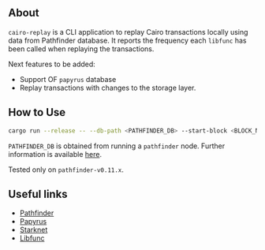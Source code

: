## About

`cairo-replay` is a CLI application to replay Cairo transactions locally using
data from Pathfinder database. It reports the frequency each `libfunc` has been
called when replaying the transactions.

Next features to be added:

- Support OF `papyrus` database
- Replay transactions with changes to the storage layer.

## How to Use

```bash
cargo run --release -- --db-path <PATHFINDER_DB> --start-block <BLOCK_NUM> --end-block <BLOCK_NUM>
```

`PATHFINDER_DB` is obtained from running a `pathfinder` node. Further
information is available
[here](https://github.com/eqlabs/pathfinder/tree/v0.11.6?tab=readme-ov-file#database-snapshots).

Tested only on `pathfinder-v0.11.x`.

## Useful links

- [Pathfinder](https://github.com/eqlabs/pathfinder)
- [Papyrus](https://github.com/starkware-libs/papyrus)
- [Starknet](https://docs.starknet.io/documentation/)
- [Libfunc](https://github.com/lambdaclass/cairo_native?tab=readme-ov-file#implemented-library-functions)
